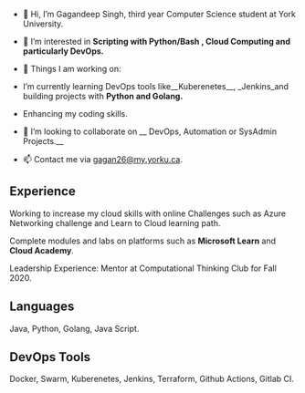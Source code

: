 
- 👋 Hi, I’m Gagandeep Singh, third year Computer Science student at York University.


- 👀 I’m interested in __Scripting with Python/Bash , Cloud Computing and particularly DevOps.__
 
- 🌱 Things I am working on:
 
- I’m currently learning DevOps tools like__Kuberenetes__, _Jenkins_and building projects with __Python and Golang.__
- Enhancing my coding skills.

- 💞️ I’m looking to collaborate on __ DevOps, Automation or SysAdmin Projects.__

- 📫 Contact me via gagan26@my.yorku.ca.


## Experience

Working to increase my cloud skills with online Challenges such as Azure Networking challenge and Learn to Cloud learning path.

Complete modules and labs on platforms such as __Microsoft Learn__ and __Cloud Academy__.

Leadership Experience: Mentor at Computational Thinking Club for Fall 2020.


## Languages 

Java, Python, Golang, Java Script.

## DevOps Tools

Docker, Swarm, Kuberenetes, Jenkins, Terraform, Github Actions, Gitlab CI.


<!---
Gagan2699/Gagan2699 is a ✨ special ✨ repository because its `README.md` (this file) appears on your GitHub profile.
You can click the Preview link to take a look at your changes.
--->
